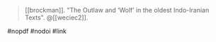 > [[brockman]]. "The Outlaw and ‘Wolf’ in the oldest Indo-Iranian Texts". @[[weciec2]].

#nopdf #nodoi #link 